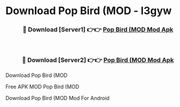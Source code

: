 # Download Pop Bird (MOD - l3gyw



<div align="center">
<h3>🔴 Download [Server1] 👉👉 <a href="https://momento.my/?title=Pop_Bird_(MOD">Pop Bird (MOD Mod Apk</a></h3><br>

<h3>🔴 Download [Server2] 👉👉 <a href="https://momento.my/?title=Pop_Bird_(MOD">Pop Bird (MOD Mod Apk</a></h3>
</div>



Download Pop Bird (MOD 

Free APK MOD Pop Bird (MOD 

Download Pop Bird (MOD Mod For Android
